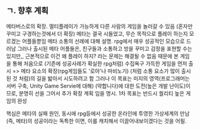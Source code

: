 ﻿## ㄱ. 향후 계획
메타버스로의 확장.
멀티플레이가 가능하게 다른 사람의 게임을 놀러갈 수 있음
(혼자만 꾸미고 구경하는것에서 더 확장)
메타는 결국 시들었고, 무슨 목적으로 플레이 하는지 모르겠는 어플들뿐임
메타 소통의 선례에 대해 설명. rpg에서 매우 성공적인 모습으로 드러남
그러나 출시된 메타 어플들은, 친구들과 소통하고 방을 꾸미고 감정을 표현할
수는 있지만,, 근본적으로 이건 왜 플레이 하지? 라는 문제는 해결될 수 없음
때문에 본 게임을 통해 처음으로 (기존에 성공사례가 확실한 rpg처럼) 수집욕구
가득한 게임을 먼저 출시 => 메타 요소의 확장(rpg게임들도 '로아'나 마비노기)
(처럼 소통 요소가 많이 출시된 것 처럼)의 길을 밟아서 시도하려고 함
그러나 이 목표는 미지의 영역(프로그래머는 서버 구축, Unity Game Servie에 대해)
(약합니다)에 대한 도전(높은 개발 난이도)이므로, 분명히 선을 그어서 추가 확장 계획
임을 명시. 1차 목표는 반드시 퀄리티 높은 게임의 완성

핵심은 메타의 실패 원인, 동시에 rpg등에서 성공한 온라인에 투영한 가상세계의 만남(즉, 메타)의 성공이라는
독특한 이면, 이를 캐치해서 이끌어내보이겠다는 것을 어필.
